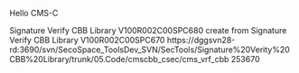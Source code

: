 Hello CMS-C

Signature Verify CBB Library V100R002C00SPC680 create from Signature Verify CBB Library V100R002C00SPC670
https://dggsvn28-rd:3690/svn/SecoSpace_ToolsDev_SVN/SecTools/Signature%20Verity%20CBB%20Library/trunk/05.Code/cmscbb_csec/cms_vrf_cbb
253670